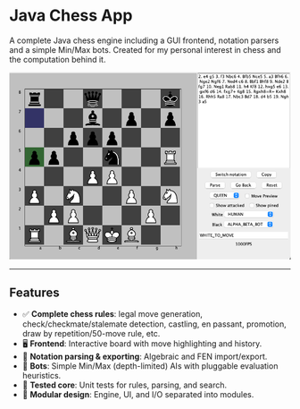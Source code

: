 # Java Chess App

A complete Java chess engine including a GUI frontend, notation parsers and a simple Min/Max bots.
Created for my personal interest in chess and the computation behind it.

<img src="game.png" alt="image" width="600"/>

---

## Features
- ✅ **Complete chess rules**: legal move generation, check/checkmate/stalemate detection, castling, en passant, promotion, draw by repetition/50-move rule, etc.
- 🖥️ **Frontend**: Interactive board with move highlighting and history.
- 📝 **Notation parsing & exporting**: Algebraic and FEN import/export.
- 🤖 **Bots**: Simple Min/Max (depth-limited) AIs with pluggable evaluation heuristics.
- 🧪 **Tested core**: Unit tests for rules, parsing, and search.
- 🧱 **Modular design**: Engine, UI, and I/O separated into modules.